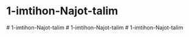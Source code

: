# 1-imtihon-Najot-talim
#   1 - i m t i h o n - N a j o t - t a l i m  
 #   1 - i m t i h o n - N a j o t - t a l i m  
 #   1 - i m t i h o n - N a j o t - t a l i m  
 